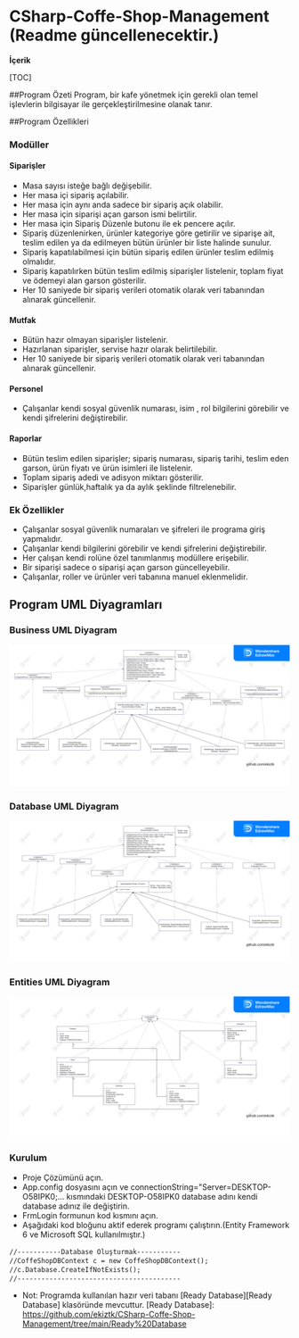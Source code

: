 # CSharp-Coffe-Shop-Management (Readme güncellenecektir.)

**İçerik**

[TOC]

##Program Özeti
Program, bir kafe yönetmek için gerekli olan temel işlevlerin bilgisayar ile gerçekleştirilmesine olanak tanır.

##Program Özellikleri

### Modüller

####  Siparişler
- Masa sayısı isteğe bağlı değişebilir.
- Her masa içi sipariş açılabilir.
- Her masa için aynı anda sadece bir sipariş açık olabilir.
- Her masa için siparişi açan garson ismi belirtilir.
- Her masa için Sipariş Düzenle butonu ile ek pencere açılır.
- Sipariş düzenlenirken, ürünler kategoriye göre getirilir ve siparişe ait, teslim edilen ya da edilmeyen bütün ürünler bir liste halinde sunulur.
- Sipariş kapatılabilmesi için bütün sipariş edilen ürünler teslim edilmiş olmalıdır.
- Sipariş kapatılırken bütün teslim edilmiş siparişler listelenir, toplam fiyat ve ödemeyi alan garson gösterilir.
- Her 10 saniyede bir sipariş verileri otomatik olarak veri tabanından alınarak güncellenir.

####  Mutfak
- Bütün hazır olmayan siparişler listelenir.
- Hazırlanan siparişler,  servise hazır olarak belirtilebilir.
- Her 10 saniyede bir sipariş verileri otomatik olarak veri tabanından alınarak güncellenir.

####  Personel
- Çalışanlar kendi sosyal güvenlik numarası, isim , rol bilgilerini görebilir ve kendi şifrelerini değiştirebilir.

#### Raporlar
- Bütün teslim edilen siparişler; sipariş numarası, sipariş tarihi, teslim eden garson, ürün fiyatı ve ürün isimleri ile listelenir.
- Toplam sipariş adedi ve adisyon miktarı gösterilir.
- Siparişler günlük,haftalık ya da aylık şeklinde filtrelenebilir.

### Ek Özellikler
- Çalışanlar sosyal güvenlik numaraları ve şifreleri ile programa giriş yapmalıdır.
- Çalışanlar kendi bilgilerini görebilir ve kendi şifrelerini değiştirebilir.
- Her çalışan kendi rolüne özel tanımlanmış modüllere erişebilir.
- Bir siparişi sadece o siparişi açan garson güncelleyebilir.
- Çalışanlar, roller ve ürünler veri tabanına manuel eklenmelidir.

## Program UML Diyagramları

### Business UML Diyagram
![BusinessUMLDiagram](https://raw.githubusercontent.com/ekiztk/CSharp-Coffe-Shop-Management/main/UMLDiagrams/BusinessUMLDiagram.svg "BusinessUMLDiagram")

### Database UML Diyagram
![DatabaseUMLDiagram](https://raw.githubusercontent.com/ekiztk/CSharp-Coffe-Shop-Management/main/UMLDiagrams/DatabaseUMLDiagram.svg "DatabaseUMLDiagram")

### Entities UML Diyagram
![EntitiesUMLDiagram](https://raw.githubusercontent.com/ekiztk/CSharp-Coffe-Shop-Management/6f96429105f07ef213c6c95c1a06a5524c6210d8/UMLDiagrams/EntitiesUMLDiagram.svg "EntitiesUMLDiagram")


### Kurulum
- Proje Çözümünü açın.
- App.config dosyasını açın ve connectionString="Server=DESKTOP-O58IPK0;...
kısmındaki DESKTOP-O58IPK0 database adını kendi database adınız ile değiştirin.
- FrmLogin formunun kod kısmını açın.
- Aşağıdaki kod bloğunu aktif ederek programı çalıştırın.(Entity Framework 6 ve Microsoft SQL kullanılmıştır.)
```
//-----------Database Oluşturmak-----------
//CoffeShopDBContext c = new CoffeShopDBContext();
//c.Database.CreateIfNotExists();
//-----------------------------------------
```
- Not: Programda kullanılan hazır veri tabanı [Ready Database][Ready Database] klasöründe mevcuttur.
[Ready Database]: https://github.com/ekiztk/CSharp-Coffe-Shop-Management/tree/main/Ready%20Database
